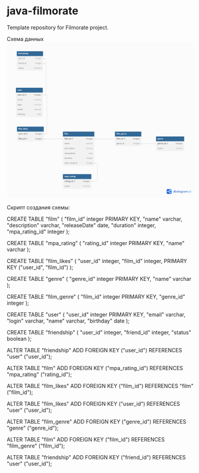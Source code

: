 # java-filmorate
Template repository for Filmorate project.

Схема данных![Schema.png](Schema.png)


Скрипт создания схемы:

CREATE TABLE "film" (
"film_id" integer PRIMARY KEY,
"name" varchar,
"description" varchar,
"releaseDate" date,
"duration" integer,
"mpa_rating_id" integer
);

CREATE TABLE "mpa_rating" (
"rating_id" integer PRIMARY KEY,
"name" varchar
);

CREATE TABLE "film_likes" (
"user_id" integer,
"film_id" integer,
PRIMARY KEY ("user_id", "film_id")
);

CREATE TABLE "genre" (
"genre_id" integer PRIMARY KEY,
"name" varchar
);

CREATE TABLE "film_genre" (
"film_id" integer PRIMARY KEY,
"genre_id" integer
);

CREATE TABLE "user" (
"user_id" integer PRIMARY KEY,
"email" varchar,
"login" varchar,
"name" varchar,
"birthday" date
);

CREATE TABLE "friendship" (
"user_id" integer,
"friend_id" integer,
"status" boolean
);

ALTER TABLE "friendship" ADD FOREIGN KEY ("user_id") REFERENCES "user" ("user_id");

ALTER TABLE "film" ADD FOREIGN KEY ("mpa_rating_id") REFERENCES "mpa_rating" ("rating_id");

ALTER TABLE "film_likes" ADD FOREIGN KEY ("film_id") REFERENCES "film" ("film_id");

ALTER TABLE "film_likes" ADD FOREIGN KEY ("user_id") REFERENCES "user" ("user_id");

ALTER TABLE "film_genre" ADD FOREIGN KEY ("genre_id") REFERENCES "genre" ("genre_id");

ALTER TABLE "film" ADD FOREIGN KEY ("film_id") REFERENCES "film_genre" ("film_id");

ALTER TABLE "friendship" ADD FOREIGN KEY ("friend_id") REFERENCES "user" ("user_id");
